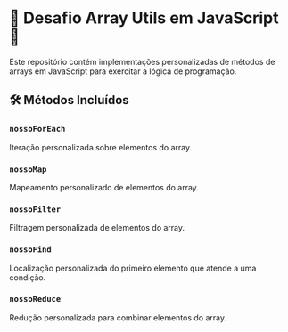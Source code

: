 # 🚀 Desafio Array Utils em JavaScript 🚀

Este repositório contém implementações personalizadas de métodos de arrays em JavaScript para exercitar a lógica de programação.

## 🛠️ Métodos Incluídos

### `nossoForEach`
Iteração personalizada sobre elementos do array.

### `nossoMap`
Mapeamento personalizado de elementos do array.

### `nossoFilter`
Filtragem personalizada de elementos do array.

### `nossoFind`
Localização personalizada do primeiro elemento que atende a uma condição.

### `nossoReduce`
Redução personalizada para combinar elementos do array.
